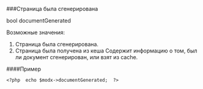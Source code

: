 ###Страница была сгенерирована

bool documentGenerated

Возможные значения:

1. Cтраница была сгенерирована.
0. Cтраница была получена из кеша
Содержит информацию о том, был ли документ сгенерирован, или взят из cache.

####Пример

    <?php  echo $modx->documentGenerated;  ?>